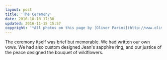 ```yaml
---
layout: post
title: 'The Ceremony'
date: 2016-10-18 17:30
updated: 2016-11-18 15:57
copyright: '*All photos on this page by [Oliver Parini](http://www.oliverpariniweddings.com/).*'
---
```


The ceremony itself was brief but memorable. We had written our own vows. We had also custom designed Jean's sapphire ring, and our justice of the peace designed the bouquet of wildflowers.  
